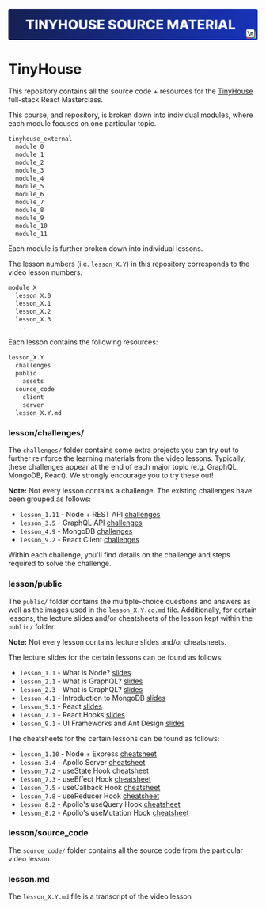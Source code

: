 ![](./tinyhouse-repo-banner.jpg)

# TinyHouse

This repository contains all the source code + resources for the [TinyHouse](https://www.newline.co/tinyhouse) full-stack React Masterclass.

This course, and repository, is broken down into individual modules, where each module focuses on one particular topic.

```
tinyhouse_external
  module_0
  module_1
  module_2
  module_3
  module_4
  module_5
  module_6
  module_7
  module_8
  module_9
  module_10
  module_11
```

Each module is further broken down into individual lessons.

The lesson numbers (i.e. `lesson_X.Y`) in this repository corresponds to the video lesson numbers.

```
module_X
  lesson_X.0
  lesson_X.1
  lesson_X.2
  lesson_X.3
  ...
```

Each lesson contains the following resources:

```
lesson_X.Y
  challenges
  public
    assets
  source_code
    client
    server
  lesson_X.Y.md
```

### lesson/challenges/

The `challenges/` folder contains some extra projects you can try out to further reinforce the learning materials from the video lessons. Typically, these challenges appear at the end of each major topic (e.g. GraphQL, MongoDB, React). We strongly encourage you to try these out!

**Note:** Not every lesson contains a challenge. The existing challenges have been grouped as follows:

- `lesson_1.11` - Node + REST API [challenges](module_1/lesson_1.11/challenges)
- `lesson_3.5` - GraphQL API [challenges](module_3/lesson_3.5/challenges)
- `lesson_4.9` - MongoDB [challenges](module_4/lesson_4.9/challenges)
- `lesson_9.2` - React Client [challenges](module_9/lesson_9.2/challenges)

Within each challenge, you'll find details on the challenge and steps required to solve the challenge.

### lesson/public

The `public/` folder contains the multiple-choice questions and answers as well as the images used in the `lesson_X.Y.cq.md` file. Additionally, for certain lessons, the lecture slides and/or cheatsheets of the lesson kept within the `public/` folder.

**Note:** Not every lesson contains lecture slides and/or cheatsheets.

The lecture slides for the certain lessons can be found as follows:

- `lesson_1.1` - What is Node? [slides](module_1/lesson_1.1/public/lecture-slides.pdf)
- `lesson_2.1` - What is GraphQL? [slides](module_2/lesson_2.1/public/lecture-slides.pdf)
- `lesson_2.3` - What is GraphQL? [slides](module_2/lesson_2.3/public/lecture-slides.pdf)
- `lesson_4.1` - Introduction to MongoDB [slides](module_4/lesson_4.1/public/lecture-slides.pdf)
- `lesson_5.1` - React [slides](module_5/lesson_4.1/public/lecture-slides.pdf)
- `lesson_7.1` - React Hooks [slides](module_7/lesson_7.1/public/lecture-slides.pdf)
- `lesson_9.1` - UI Frameworks and Ant Design [slides](module_9/lesson_9.1/public/lecture-slides.pdf)

The cheatsheets for the certain lessons can be found as follows:

- `lesson_1.10` - Node + Express [cheatsheet](module_1/lesson_1.10/public/express-cheatsheet.pdf)
- `lesson_3.4` - Apollo Server [cheatsheet](module_3/lesson_3.4/public/apollo-server-cheatsheet.pdf)
- `lesson_7.2` - useState Hook [cheatsheet](module_7/lesson_7.2/public/usestate-hook-cheatsheet.pdf)
- `lesson_7.3` - useEffect Hook [cheatsheet](module_7/lesson_7.3/public/useeffect-hook-cheatsheet.pdf)
- `lesson_7.5` - useCallback Hook [cheatsheet](module_7/lesson_7.5/public/usecallback-hook-cheatsheet.pdf)
- `lesson_7.8` - useReducer Hook [cheatsheet](module_7/lesson_7.8/public/usereducer-hook-cheatsheet.pdf)
- `lesson_8.2` - Apollo's useQuery Hook [cheatsheet](module_8/lesson_8.2/public/usequery-hook-cheatsheet.pdf)
- `lesson_8.2` - Apollo's useMutation Hook [cheatsheet](module_8/lesson_8.2/public/usemutation-hook-cheatsheet.pdf)

### lesson/source_code

The `source_code/` folder contains all the source code from the particular video lesson.

### lesson.md

The `lesson_X.Y.md` file is a transcript of the video lesson
